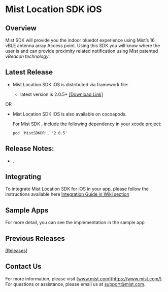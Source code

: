 # Mist Location SDK iOS

## Overview
Mist SDK will provide you the indoor bluedot experience using Mist’s 16 vBLE antenna array Access point. Using this SDK you will know where the user is and can provide proximity related notification using Mist patented *vBeacon technology*.

## Latest Release
* Mist Location SDK iOS is distributed via framework file:            

  * latest version is 2.0.5* [[Download Link]](https://github.com/mistsys/mist-vble-ios-sdk/releases/tag/2.0.5)  

OR

* Mist Location SDK iOS is also available on cocoapods.     

  For Mist SDK , include the following dependency in your xcode project:

  ```pod 'MistSDKDR', '2.0.5'                    ```
  

## Release Notes:
* .

## Integrating 
To integrate Mist Location SDK for iOS in your app, please follow the instructions available here [Integration Guide in Wiki section](https://github.com/mistsys/mist-vble-ios-sdk/wiki)

## Sample Apps
For more detail, you can see the implementation in the sample app 

## Previous Releases
[[Releases]](https://github.com/mistsys/mist-vble-ios-sdk/releases) 


## Contact Us
For more information, please visit [www.mist.com](https://www.mist.com/). For questions or assistance, please email us at support@mist.com.
